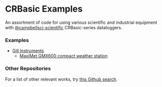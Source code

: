 CRBasic Examples
================

An assortment of code for using various scientific and industrial equipment with
[@campbellsci-scientific](https://github.com/campbell-scientific) CRBasic-series
dataloggers. 

### Examples

* [Gill Instruments](gillinstruments/)
    * [MaxiMet GMX600 compact weather station](gillinstruments/maximet-gmx600/)


### Other Repositories

For a list of other relevant works, try [this Github search](https://github.com/search?utf8=%E2%9C%93&q=topic%3Acrbasic+user%3Apatricktokeeffe+org%3Awsular&type=Repositories).
